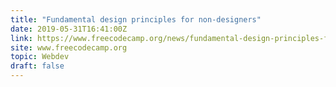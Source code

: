```yaml
---
title: "Fundamental design principles for non-designers"
date: 2019-05-31T16:41:00Z
link: https://www.freecodecamp.org/news/fundamental-design-principles-for-non-designers-ad34c30caa7/?utm_medium=RSS&utm_source=hune
site: www.freecodecamp.org
topic: Webdev
draft: false
---
```

